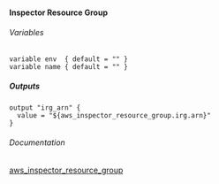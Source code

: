 #### Inspector Resource Group


###### Variables
```
variable env  { default = "" }
variable name { default = "" }
```

##### Outputs
```
output "irg_arn" {
  value = "${aws_inspector_resource_group.irg.arn}"
}
```

###### Documentation
[aws_inspector_resource_group](https://www.terraform.io/docs/providers/aws/r/inspector_resource_group.html)
